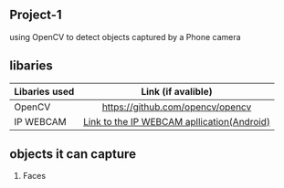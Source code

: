 ## Project-1 
using OpenCV to detect objects captured by a Phone camera 

  ## libaries 

   | Libaries used | Link (if avalible)        
   | ------------- |:-------------:| 
   | OpenCV        | https://github.com/opencv/opencv |
   | IP WEBCAM     | [Link to the IP WEBCAM apllication(Android)](https://play.google.com/store/apps/details?id=com.pas.webcam&hl=en_US)      |   

  ## objects it can capture 
  1. Faces
